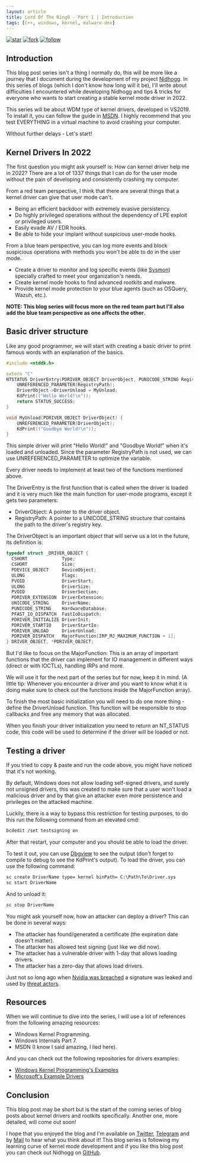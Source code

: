```yaml
---
layout: article
title: Lord Of The Ring0 - Part 1 | Introduction
tags: [C++, windows, kernel, malware-dev]
---
```


[![star](https://img.shields.io/badge/star-100000?style=for-the-badge&logo=Github&logoColor=white)](https://github.com/Idov31/Nidhogg) [![fork](https://img.shields.io/badge/fork-100000?style=for-the-badge&logo=Github&logoColor=white)](https://github.com/Idov31/Nidhogg/fork) [![follow](https://img.shields.io/badge/follow-100000?style=for-the-badge&logo=Github&logoColor=white)](https://github.com/Idov31)

## Introduction

This blog post series isn't a thing I normally do, this will be more like a journey that I document during the development of my project [Nidhogg](https://github.com/idov31/Nidhogg). In this series of blogs (which I don't know how long will it be), I'll write about difficulties I encountered while developing Nidhogg and tips & tricks for everyone who wants to start creating a stable kernel mode driver in 2022.

This series will be about WDM type of kernel drivers, developed in VS2019. To install it, you can follow the guide in [MSDN](https://docs.microsoft.com/en-us/windows-hardware/drivers/download-the-wdk). I highly recommend that you test EVERYTHING in a virtual machine to avoid crashing your computer.

Without further delays - Let's start!

## Kernel Drivers In 2022

The first question you might ask yourself is: How can kernel driver help me in 2022? There are a lot of 1337 things that I can do for the user mode without the pain of developing and consistently crashing my computer.

From a red team perspective, I think that there are several things that a kernel driver can give that user mode can't.

* Being an efficient backdoor with extremely evasive persistency.
* Do highly privileged operations without the dependency of LPE exploit or privileged users.
* Easily evade AV / EDR hooks.
* Be able to hide your implant without suspicious user-mode hooks.

From a blue team perspective, you can log more events and block suspicious operations with methods you won't be able to do in the user mode.

* Create a driver to monitor and log specific events (like [Sysmon](https://docs.microsoft.com/en-us/sysinternals/downloads/sysmon)) specially crafted to meet your organization's needs.
* Create kernel mode hooks to find advanced rootkits and malware.
* Provide kernel mode protection to your blue agents (such as OSQuery, Wazuh, etc.).

**NOTE: This blog series will focus more on the red team part but I'll also add the blue team perspective as one affects the other.**

## Basic driver structure

Like any good programmer, we will start with creating a basic driver to print famous words with an explanation of the basics.

```cpp
#include <ntddk.h>

extern "C"
NTSTATUS DriverEntry(PDRIVER_OBJECT DriverObject, PUNICODE_STRING RegistryPath) {
    UNREFERENCED_PARAMETER(RegistryPath);
    DriverObject->DriverUnload = MyUnload;
    KdPrint(("Hello World!\n"));
    return STATUS_SUCCESS;
}

void MyUnload(PDRIVER_OBJECT DriverObject) {
    UNREFERENCED_PARAMETER(DriverObject);
    KdPrint(("Goodbye World!\n"));
}
```

This simple driver will print "Hello World!" and "Goodbye World!" when it's loaded and unloaded. Since the parameter RegistryPath is not used, we can use UNREFERENCED_PARAMETER to optimize the variable.

Every driver needs to implement at least two of the functions mentioned above.

The DriverEntry is the first function that is called when the driver is loaded and it is very much like the main function for user-mode programs, except it gets two parameters:

* DriverObject: A pointer to the driver object.
* RegistryPath: A pointer to a UNICODE_STRING structure that contains the path to the driver's registry key.

The DriverObject is an important object that will serve us a lot in the future, its definition is:

```cpp
typedef struct _DRIVER_OBJECT {
  CSHORT             Type;
  CSHORT             Size;
  PDEVICE_OBJECT     DeviceObject;
  ULONG              Flags;
  PVOID              DriverStart;
  ULONG              DriverSize;
  PVOID              DriverSection;
  PDRIVER_EXTENSION  DriverExtension;
  UNICODE_STRING     DriverName;
  PUNICODE_STRING    HardwareDatabase;
  PFAST_IO_DISPATCH  FastIoDispatch;
  PDRIVER_INITIALIZE DriverInit;
  PDRIVER_STARTIO    DriverStartIo;
  PDRIVER_UNLOAD     DriverUnload;
  PDRIVER_DISPATCH   MajorFunction[IRP_MJ_MAXIMUM_FUNCTION + 1];
} DRIVER_OBJECT, *PDRIVER_OBJECT;
```

But I'd like to focus on the MajorFunction: This is an array of important functions that the driver can implement for IO management in different ways (direct or with IOCTLs), handling IRPs and more.

We will use it for the next part of the series but for now, keep it in mind. (A little tip: Whenever you encounter a driver and you want to know what it is doing make sure to check out the functions inside the MajorFunction array).

To finish the most basic initialization you will need to do one more thing - define the DriverUnload function. This function will be responsible to stop callbacks and free any memory that was allocated.

When you finish your driver initialization you need to return an NT_STATUS code, this code will be used to determine if the driver will be loaded or not.

## Testing a driver

If you tried to copy & paste and run the code above, you might have noticed that it's not working.

By default, Windows does not allow loading self-signed drivers, and surely not unsigned drivers, this was created to make sure that a user won't load a malicious driver and by that give an attacker
even more persistence and privileges on the attacked machine.

Luckily, there is a way to bypass this restriction for testing purposes, to do this run the following command from an elevated cmd:

```sh
bcdedit /set testsigning on
```

After that restart, your computer and you should be able to load the driver.

To test it out, you can use [Dbgview](https://docs.microsoft.com/en-us/sysinternals/downloads/debugview) to see the output (don't forget to compile to debug to see the KdPrint's output).
To load the driver, you can use the following command:

```bat
sc create DriverName type= kernel binPath= C:\Path\To\Driver.sys
sc start DriverName 
```

And to unload it:

```bat
sc stop DriverName
```

You might ask yourself now, how an attacker can deploy a driver? This can be done in several ways:

* The attacker has found/generated a certificate (the expiration date doesn't matter).
* The attacker has allowed test signing (just like we did now).
* The attacker has a vulnerable driver with 1-day that allows loading drivers.
* The attacker has a zero-day that allows load drivers.

Just not so long ago when [Nvidia was breached](https://www.bleepingcomputer.com/news/security/nvidia-data-breach-exposed-credentials-of-over-71-000-employees/) a signature was leaked and used by [threat actors](https://securityonline.info/nvidias-leaked-code-signing-certificate-is-used-by-hackers-to-sign-malware/).

## Resources

When we will continue to dive into the series, I will use a lot of references from the following amazing resources:

* Windows Kernel Programming.
* Windows Internals Part 7.
* MSDN (I know I said amazing, I lied here).

And you can check out the following repositories for drivers examples:

* [Windows Kernel Programming's Examples](https://github.com/zodiacon/windowskernelprogrammingbook)
* [Microsoft's Example Drivers](https://github.com/microsoft/Windows-driver-samples)

## Conclusion

This blog post may be short but is the start of the coming series of blog posts about kernel drivers and rootkits specifically. Another one, more detailed, will come out soon!

I hope that you enjoyed the blog and I'm available on [Twitter](https://twitter.com/Idov31), [Telegram](https://t.me/idov31) and by [Mail](mailto:idov3110@gmail.com) to hear what you think about it!
This blog series is following my learning curve of kernel mode development and if you like this blog post you can check out Nidhogg on [GitHub](https://github.com/idov31/Nidhogg).
